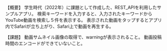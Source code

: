 【概要】
学生時代（2022年）に課題として作成した、REST_APIを利用したサンプルアプリ。
検索キーワードを入力すると、入力されたキーワードからYouTube動画を検索し５件を表示する。
表示された動画をタップするとアプリ内でSafariが立ち上がり、Safari上で動画を再生する。

【課題】
動画サムネイル画像の取得で、warningが表示されること。
動画投稿時間のエンコードができていないこと。
